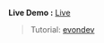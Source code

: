 **Live Demo :** [Live](https://ck1412.github.io/HTML_CSS_JS/Mini-UI/Effect-focus-for-input)
> Tutorial: [evondev](https://youtu.be/WhKBRWIY01M)
